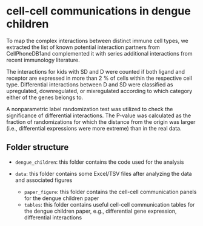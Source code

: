 # cell-cell communications in dengue children

To map the complex interactions between distinct immune cell types, we extracted the list of known potential interaction partners from CellPhoneDB1and complemented it with series additional interactions from recent immunology literature. 

The interactions for kids with SD and D were counted if both ligand and receptor are expressed in more than 2 % of cells within the respective cell type.  Differential interactions between D and SD were classified as upregulated, downregulated, or mixregulated according to which category either of the genes belongs to.

A nonparametric label randomization test was utilized to check the significance of differential interactions. The P-value was calculated as the fraction of randomizations for which the distance from the origin was larger (i.e., differential expressions were more extreme) than in the real data. 

## Folder structure

- `dengue_children`: this folder contains the code used for the analysis

- `data`: this folder contains some Excel/TSV files after analyzing the data and associated figures
  - `paper_figure`: this folder contains the cell-cell communication panels for the dengue children paper
  - `tables`: this folder contains useful cell-cell communication tables for the dengue children paper, e.g., differential gene expression, differential interactions
